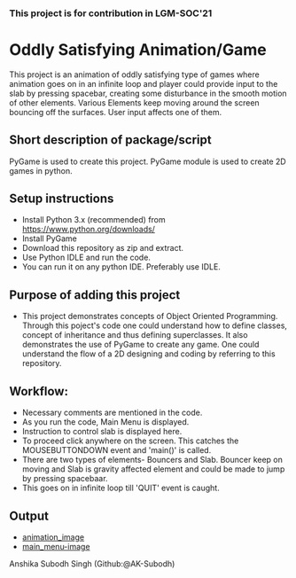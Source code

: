 ### This project is for contribution in LGM-SOC'21

# Oddly Satisfying Animation/Game
This project is an animation of oddly satisfying type of games where animation goes on in an infinite loop and player could provide input to the slab by pressing spacebar, creating some disturbance in the smooth motion of other elements. Various Elements keep moving around the screen bouncing off the surfaces. User input affects one of them.


## Short description of package/script
PyGame is used to create this project. PyGame module is used to create 2D games in python.

## Setup instructions
- Install Python 3.x (recommended) from https://www.python.org/downloads/
- Install PyGame
- Download this repository as zip and extract.
- Use Python IDLE and run the code.
- You can run it on any python IDE. Preferably use IDLE.

## Purpose of adding this project
- This project demonstrates concepts of Object Oriented Programming. Through this poject's code one could understand how to define classes, concept of inheritance and thus defining superclasses. It also demonstrates the use of PyGame to create any game. One could understand the flow of a 2D designing and coding by referring to this repository. 

## Workflow:
- Necessary comments are mentioned in the code.
- As you run the code, Main Menu is displayed.
- Instruction to control slab is displayed here. 
- To proceed click anywhere on the screen. This catches the MOUSEBUTTONDOWN event and 'main()' is called.
- There are two types of elements- Bouncers and Slab. Bouncer keep on moving and Slab is gravity affected element and could be made to jump by pressing spacebaar.
- This goes on in infinite loop till 'QUIT' event is caught.

## Output
- [animation_image](https://github.com/AK-Subodh/Summer2021/blob/main/Oddly_Satisfying_Animation/Images/animation_img.PNG)
- [main_menu-image](https://github.com/AK-Subodh/Summer2021/blob/main/Oddly_Satisfying_Animation/Images/main_menu_img.PNG)

Anshika Subodh Singh (Github:@AK-Subodh)
